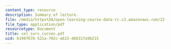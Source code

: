 ```yaml
---
content_type: resource
description: Summary of lecture.
file: /media/https%3A/open-learning-course-data-rc.s3.amazonaws.com/22-55j-principles-of-radiation-interactions-fall-2004/b199767b521a702ca615d6631fa9b215_cel_surv_curves.pdf
file_type: application/pdf
resourcetype: Document
title: cel_surv_curves.pdf
uid: b199767b-521a-702c-a615-d6631fa9b215
---
```

